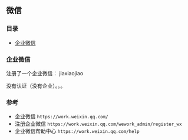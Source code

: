 ## 微信

### 目录
* [企业微信](#企业微信)

### 企业微信
注册了一个企业微信： jiaxiaojiao

没有认证（没有企业）。。。

### 参考
* 企业微信 `https://work.weixin.qq.com/`
* 注册企业微信 `https://work.weixin.qq.com/wework_admin/register_wx`
* 企业微信帮助中心 `https://work.weixin.qq.com/help`